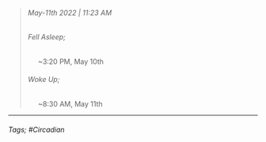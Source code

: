 >###### May-11th 2022 | 11:23 AM
>###### Fell Asleep;
> $\quad$ ~3:20 PM, May 10th
>###### Woke Up;
> $\quad$ ~8:30 AM, May 11th
> <br>

--- 

###### Tags; #Circadian